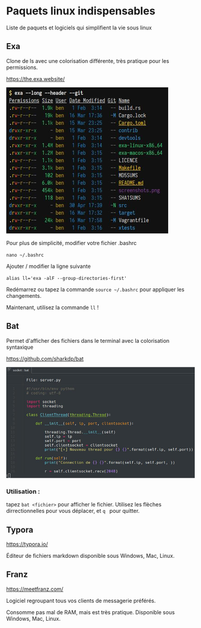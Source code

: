 # Paquets linux indispensables

Liste de paquets et logiciels qui simplifient la vie sous linux



## Exa

Clone de ls avec une colorisation différente, très pratique pour les permissions.

https://the.exa.website/

![./exa.jpg](./exa.jpg)

Pour plus de simplicité, modifier votre fichier .bashrc

`nano ~/.bashrc`

Ajouter / modifier la ligne suivante 

`alias ll='exa -alF --group-directories-first'`

Redémarrez ou tapez la commande `source ~/.bashrc` pour appliquer les changements.

Maintenant, utilisez la commande `ll` !



## Bat

Permet d'afficher des fichiers dans le terminal avec la colorisation syntaxique

https://github.com/sharkdp/bat

![./exa.jpg](./bat.jpg)

### Utilisation : 

tapez `bat <fichier>` pour afficher le fichier. Utilisez les flèches dirrectionnelles pour vous déplacer, et `q ` pour quitter.



## Typora

https://typora.io/

Éditeur de fichiers markdown disponible sous Windows, Mac, Linux.



## Franz

https://meetfranz.com/

Logiciel regroupant tous vos clients de messagerie préférés.

Consomme pas mal de RAM, mais est très pratique. Disponible sous Windows, Mac, Linux.

